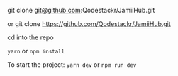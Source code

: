 git clone git@github.com:Qodestackr/JamiiHub.git 

or git clone https://github.com/Qodestackr/JamiiHub.git

cd into the repo

`yarn` or `npm install`

To start the project: `yarn dev` or `npm run dev`